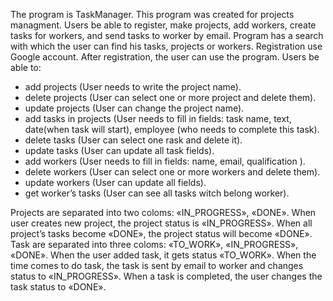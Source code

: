  The program is TaskManager. 
This program was created for projects managment. Users be able to register, make projects, add   workers, create tasks for workers, and send tasks to worker by email. 
Program has a search with which the user can find his tasks, projects or workers.
Registration use Google account.  After registration, the user can use the program.
Users be able to:
  - add projects (User needs to write the project name).
  - delete projects (User can select one or more project and delete them).
  - update projects (User can change the project name).
  - add tasks in projects (User needs to fill in fields: task name, text, date(when task will start), employee (who needs to complete this task).
  - delete tasks (User can select one rask and delete it).
  - update tasks (User can update all task fields).
  - add workers (User needs to fill in fields: name, email, qualification ).
  - delete workers (User can select one or more workers and delete them).
  - update workers (User can update all fields).
  - get worker’s tasks (User can see all tasks witch belong worker).

Projects are separated into two coloms: «IN_PROGRESS», «DONE». 
When user creates new project,  the project status is «IN_PROGRESS».
When all project’s tasks become «DONE», the project status will become «DONE».
Task are separated into three coloms: «TO_WORK», «IN_PROGRESS», «DONE». 
When the user added task, it gets status «TO_WORK».
When the time comes to do task, the task is sent by email to worker and changes status to   «IN_PROGRESS».
When a task is completed, the user changes the task status to «DONE». 
